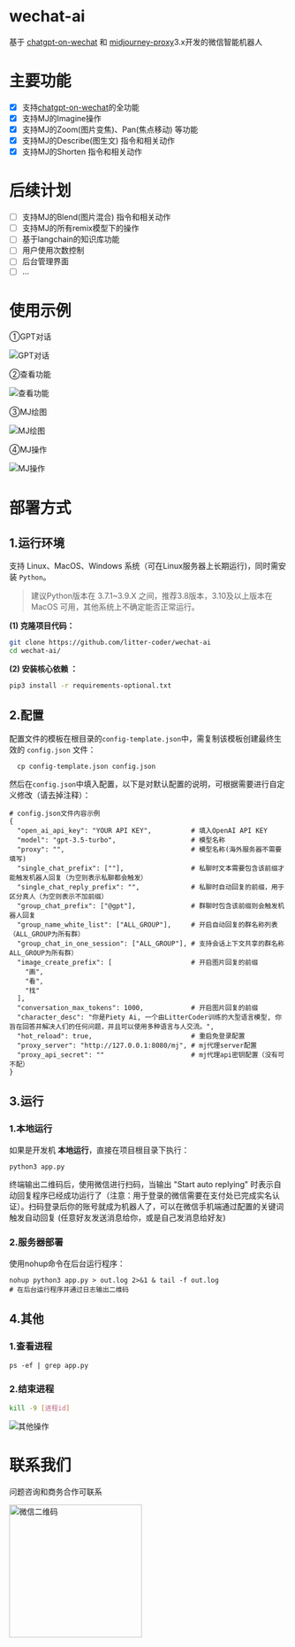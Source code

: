 # wechat-ai
基于 [chatgpt-on-wechat](https://github.com/zhayujie/chatgpt-on-wechat) 和 [midjourney-proxy](https://github.com/novicezk/midjourney-proxy)3.x开发的微信智能机器人

# 主要功能

- [x] 支持[chatgpt-on-wechat](https://github.com/zhayujie/chatgpt-on-wechat)的全功能
- [x] 支持MJ的Imagine操作
- [x] 支持MJ的Zoom(图片变焦)、Pan(焦点移动) 等功能
- [x] 支持MJ的Describe(图生文) 指令和相关动作
- [x] 支持MJ的Shorten 指令和相关动作

# 后续计划

- [ ] 支持MJ的Blend(图片混合) 指令和相关动作
- [ ] 支持MJ的所有remix模型下的操作
- [ ] 基于langchain的知识库功能
- [ ] 用户使用次数控制
- [ ] 后台管理界面
- [ ] ...

# 使用示例

①GPT对话

<img src="https://raw.githubusercontent.com/litter-coder/wechat-ai/main/docs/images/chat.png" alt="GPT对话"/>

②查看功能

<img src="https://raw.githubusercontent.com/litter-coder/wechat-ai/main/docs/images/help.png" alt="查看功能"/>

③MJ绘图

<img src="https://raw.githubusercontent.com/litter-coder/wechat-ai/main/docs/images/imagine.png" alt="MJ绘图"/>

④MJ操作

<img src="https://raw.githubusercontent.com/litter-coder/wechat-ai/main/docs/images/up.png" alt="MJ操作"/>

# 部署方式

## 1.运行环境

支持 Linux、MacOS、Windows 系统（可在Linux服务器上长期运行)，同时需安装 `Python`。

> 建议Python版本在 3.7.1~3.9.X 之间，推荐3.8版本，3.10及以上版本在 MacOS 可用，其他系统上不确定能否正常运行。

**(1) 克隆项目代码：**

```bash
git clone https://github.com/litter-coder/wechat-ai
cd wechat-ai/
```

**(2) 安装核心依赖 ：**

```bash
pip3 install -r requirements-optional.txt
```

## 2.配置

配置文件的模板在根目录的`config-template.json`中，需复制该模板创建最终生效的 `config.json` 文件：

```
  cp config-template.json config.json
```

然后在`config.json`中填入配置，以下是对默认配置的说明，可根据需要进行自定义修改（请去掉注释）：

```shell
# config.json文件内容示例
{
  "open_ai_api_key": "YOUR API KEY",          # 填入OpenAI API KEY
  "model": "gpt-3.5-turbo",                   # 模型名称
  "proxy": "",                                # 模型名称(海外服务器不需要填写)
  "single_chat_prefix": [""],                 # 私聊时文本需要包含该前缀才能触发机器人回复（为空则表示私聊都会触发）
  "single_chat_reply_prefix": "",             # 私聊时自动回复的前缀，用于区分真人（为空则表示不加前缀）
  "group_chat_prefix": ["@gpt"],              # 群聊时包含该前缀则会触发机器人回复
  "group_name_white_list": ["ALL_GROUP"],     # 开启自动回复的群名称列表（ALL_GROUP为所有群）
  "group_chat_in_one_session": ["ALL_GROUP"], # 支持会话上下文共享的群名称ALL_GROUP为所有群）  
  "image_create_prefix": [                    # 开启图片回复的前缀
    "画",
    "看",
    "找"
  ],
  "conversation_max_tokens": 1000,            # 开启图片回复的前缀
  "character_desc": "你是Piety Ai, 一个由LitterCoder训练的大型语言模型, 你旨在回答并解决人们的任何问题，并且可以使用多种语言与人交流。",
  "hot_reload": true,                         # 重启免登录配置
  "proxy_server": "http://127.0.0.1:8080/mj", # mj代理server配置
  "proxy_api_secret": ""                      # mj代理api密钥配置（没有可不配）
}
```

## 3.运行

### 1.本地运行

如果是开发机 **本地运行**，直接在项目根目录下执行：

```shell
python3 app.py
```

终端输出二维码后，使用微信进行扫码，当输出 "Start auto replying" 时表示自动回复程序已经成功运行了（注意：用于登录的微信需要在支付处已完成实名认证）。扫码登录后你的账号就成为机器人了，可以在微信手机端通过配置的关键词触发自动回复 (任意好友发送消息给你，或是自己发消息给好友)

### 2.服务器部署

使用nohup命令在后台运行程序：

```
nohup python3 app.py > out.log 2>&1 & tail -f out.log      
# 在后台运行程序并通过日志输出二维码
```

## 4.其他

### 1.查看进程

```shell
ps -ef | grep app.py
```

### 2.结束进程

```sh
kill -9 [进程id]
```

<img src="https://raw.githubusercontent.com/litter-coder/wechat-ai/main/docs/images/kill.png" alt="其他操作"/>

# 联系我们

问题咨询和商务合作可联系

 <img src="https://raw.githubusercontent.com/litter-coder/midjourney-proxy-plus/main/docs/manager-qrcode.jpeg" width="240" alt="微信二维码"/>

